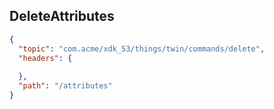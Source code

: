 ## DeleteAttributes

```json
{
  "topic": "com.acme/xdk_53/things/twin/commands/delete",
  "headers": {
    
  },
  "path": "/attributes"
}
```
